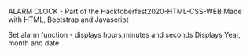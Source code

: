 ALARM CLOCK - Part of the Hacktoberfest2020-HTML-CSS-WEB
Made with HTML, Bootstrap and Javascript

Set alarm function - displays hours,minutes and seconds
Displays Year, month and date
